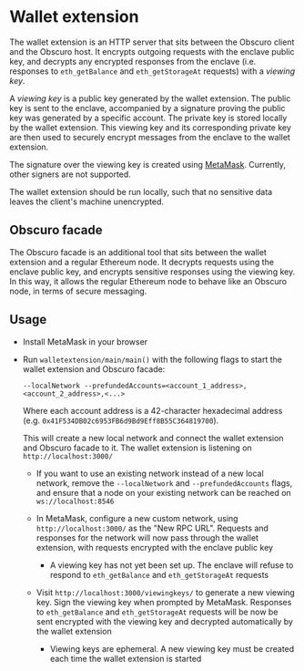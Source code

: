 # Wallet extension

The wallet extension is an HTTP server that sits between the Obscuro client and the Obscuro host. It encrypts outgoing 
requests with the enclave public key, and decrypts any encrypted responses from the enclave (i.e. responses to 
`eth_getBalance` and `eth_getStorageAt` requests) with a _viewing key_.

A _viewing key_ is a public key generated by the wallet extension. The public key is sent to the enclave, accompanied 
by a signature proving the public key was generated by a specific account. The private key is stored locally by the 
wallet extension. This viewing key and its corresponding private key are then used to securely encrypt messages from 
the enclave to the wallet extension.

The signature over the viewing key is created using [MetaMask](https://metamask.io/). Currently, other signers are not 
supported.

The wallet extension should be run locally, such that no sensitive data leaves the client's machine unencrypted.

## Obscuro facade

The Obscuro facade is an additional tool that sits between the wallet extension and a regular Ethereum node. It 
decrypts requests using the enclave public key, and encrypts sensitive responses using the viewing key. In this way, it 
allows the regular Ethereum node to behave like an Obscuro node, in terms of secure messaging.

## Usage

* Install MetaMask in your browser

* Run `walletextension/main/main()` with the following flags to start the wallet extension and Obscuro facade:

  ```--localNetwork --prefundedAccounts=<account_1_address>,<account_2_address>,<...>```

  Where each account address is a 42-character hexadecimal address (e.g. `0x41F534DB02c6953FB6d9Bd9Eff8B55C364819700`).

  This will create a new local network and connect the wallet extension and Obscuro facade to it. The wallet extension 
  is listening on `http://localhost:3000/`

  * If you want to use an existing network instead of a new local network, remove the `--localNetwork` and 
    `--prefundedAccounts` flags, and ensure that a node on your existing network can be reached on `ws://localhost:8546`

  * In MetaMask, configure a new custom network, using `http://localhost:3000/` as the "New RPC URL". Requests and 
    responses for the network will now pass through the wallet extension, with requests encrypted with the enclave 
    public key

    * A viewing key has not yet been set up. The enclave will refuse to respond to `eth_getBalance` and 
        `eth_getStorageAt` requests

  * Visit `http://localhost:3000/viewingkeys/` to generate a new viewing key. Sign the viewing key when prompted by 
    MetaMask. Responses to `eth_getBalance` and `eth_getStorageAt` requests will be now be sent encrypted with the 
    viewing key and decrypted automatically by the wallet extension

    * Viewing keys are ephemeral. A new viewing key must be created each time the wallet extension is started
